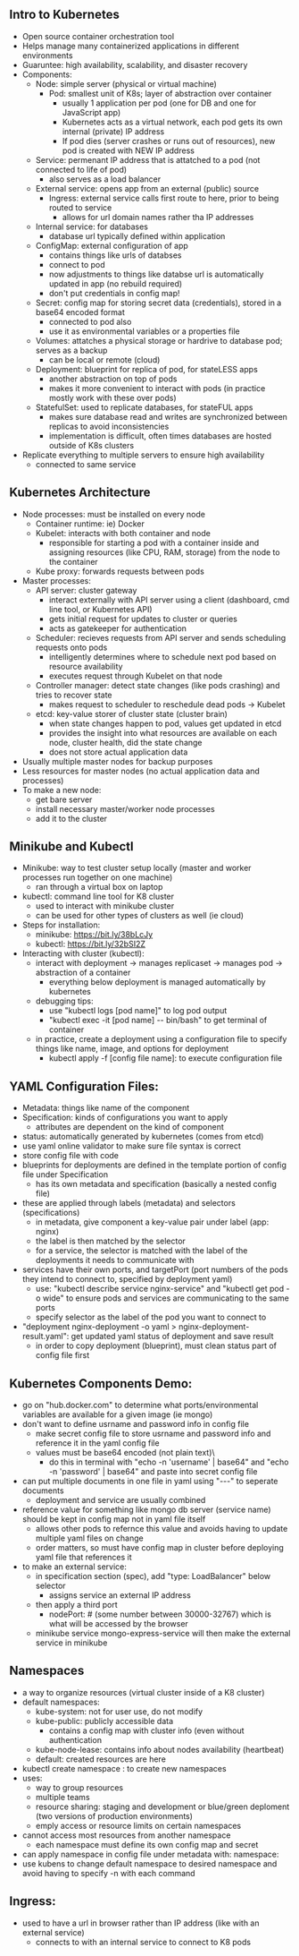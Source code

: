 ## Intro to Kubernetes
- Open source container orchestration tool
- Helps manage many containerized applications in different environments
- Guaruntee: high availability, scalability, and disaster recovery
- Components:
  - Node: simple server (physical or virtual machine)
    - Pod: smallest unit of K8s; layer of abstraction over container
      - usually 1 application per pod (one for DB and one for JavaScript app)
      - Kubernetes acts as a virtual network, each pod gets its own internal (private) IP address
      - If pod dies (server crashes or runs out of resources), new pod is created with NEW IP address
  - Service: permenant IP address that is attatched to a pod (not connected to life of pod)
    - also serves as a load balancer
  - External service: opens app from an external (public) source
    - Ingress: external service calls first route to here, prior to being routed to service
      - allows for url domain names rather tha IP addresses
  - Internal service: for databases
    - database url typically defined within application
  - ConfigMap: external configuration of app
    - contains things like urls of databses
    - connect to pod
    - now adjustments to things like databse url is automatically updated in app (no rebuild required)
    - don't put credentials in config map!
  - Secret: config map for storing secret data (credentials), stored in a base64 encoded format
    - connected to pod also
    - use it as environmental variables or a properties file
  - Volumes: attatches a physical storage or hardrive to database pod; serves as a backup
    - can be local or remote (cloud)
  - Deployment: blueprint for replica of pod, for stateLESS apps
    - another abstraction on top of pods
    - makes it more convenient to interact with pods (in practice mostly work with these over pods)
  - StatefulSet: used to replicate databases, for stateFUL apps
    -  makes sure database read and writes are synchronized between replicas to avoid inconsistencies
    -  implementation is difficult, often times databases are hosted outside of K8s clusters
- Replicate everything to multiple servers to ensure high availability
  - connected to same service


## Kubernetes Architecture
- Node processes: must be installed on every node
  - Container runtime: ie) Docker
  - Kubelet: interacts with both container and node
    - responsible for starting a pod with a container inside and assigning resources (like CPU, RAM, storage) from the node to the container
  - Kube proxy: forwards requests between pods
- Master processes:
  - API server: cluster gateway
    - interact externally with API server using a client (dashboard, cmd line tool, or Kubernetes API)
    - gets initial request for updates to cluster or queries
    - acts as gatekeeper for authentication
  - Scheduler: recieves requests from API server and sends scheduling requests onto pods
    - intelligently determines where to schedule next pod based on resource availability
    - executes request through Kubelet on that node
  - Controller manager: detect state changes (like pods crashing) and tries to recover state
    - makes request to scheduler to reschedule dead pods -> Kubelet
  - etcd: key-value storer of cluster state (cluster brain)
    - when state changes happen to pod, values get updated in etcd
    - provides the insight into what resources are available on each node, cluster health, did the state change
    - does not store actual application data
- Usually multiple master nodes for backup purposes
- Less resources for master nodes (no actual application data and processes)
- To make a new node:
  - get bare server
  - install necessary master/worker node processes
  - add it to the cluster


## Minikube and Kubectl
- Minikube: way to test cluster setup locally (master and worker processes run together on one machine)
  - ran through a virtual box on laptop
- kubectl: command line tool for K8 cluster
  - used to interact with minikube cluster
  - can be used for other types of clusters as well (ie cloud)
- Steps for installation:
  - minikube: https://bit.ly/38bLcJy 
  - kubectl: https://bit.ly/32bSI2Z
- Interacting with cluster (kubectl):
  - interact with deployment -> manages replicaset -> manages pod -> abstraction of a container
    - everything below deployment is managed automatically by kubernetes
  - debugging tips:
    - use "kubectl logs [pod name]" to log pod output
    - "kubectl exec -it [pod name] -- bin/bash" to get terminal of container
  - in practice, create a deployment using a configuration file to specify things like name, image, and options for deployment
    - kubectl apply -f [config file name]: to execute configuration file

## YAML Configuration Files:
- Metadata: things like name of the component
- Specification: kinds of configurations you want to apply
  - attributes are dependent on the kind of component
- status: automatically generated by kubernetes (comes from etcd)
- use yaml online validator to make sure file syntax is correct
- store config file with code
- blueprints for deployments are defined in the template portion of config file under Specification
  - has its own metadata and specification (basically a nested config file)
- these are applied through labels (metadata) and selectors (specifications)
  - in metadata, give component a key-value pair under label (app: nginx)
  - the label is then matched by the selector
  - for a service, the selector is matched with the label of the deployments it needs to communicate with
- services have their own ports, and targetPort (port numbers of the pods they intend to connect to, specified by deployment yaml)
  - use: "kubectl describe service nginx-service" and "kubectl get pod -o wide" to ensure pods and services are communicating to the same ports
  - specify selector as the label of the pod you want to connect to
- "deployment nginx-deployment -o yaml > nginx-deployment-result.yaml": get updated yaml status of deployment and save result
  - in order to copy deployment (blueprint), must clean status part of config file first


## Kubernetes Components Demo:
- go on "hub.docker.com" to determine what ports/environmental variables are available for a given image (ie mongo)
- don't want to define usrname and password info in config file
  - make secret config file to store usrname and password info and reference it in the yaml config file
  - values must be base64 encoded (not plain text)\
    - do this in terminal with "echo -n 'username' | base64" and "echo -n 'password' | base64" and paste into secret config file
- can put multiple documents in one file in yaml using "---" to seperate documents
  - deployment and service are usually combined
- reference value for something like mongo db server (service name) should be kept in config map not in yaml file itself
  - allows other pods to refernce this value and avoids having to update multiple yaml files on change
  - order matters, so must have config map in cluster before deploying yaml file that references it
- to make an external service:
  - in specification section (spec), add "type: LoadBalancer" below selector
    - assigns service an external IP address
  - then apply a third port
    - nodePort: # (some number between 30000-32767) which is what will be accessed by the browser
  - minikube service mongo-express-service will then make the external service in minikube

## Namespaces
- a way to organize resources (virtual cluster inside of a K8 cluster)
- default namespaces:
  - kube-system: not for user use, do not modify
  - kube-public: publicly accessible data
    - contains a config map with cluster info (even without authentication
  - kube-node-lease: contains info about nodes availability (heartbeat)
  - default: created resources are here
- kubectl create namespace <name>: to create new namespaces
- uses:
  - way to group resources
  - multiple teams
  - resource sharing: staging and development or blue/green deploment (two versions of production environments)
  - emply access or resource limits on certain namespaces
- cannot access most resources from another namespace
  - each namespace must define its own config map and secret
- can apply namespace in config file under metadata with: namespace: <name>
- use kubens to change default namespace to desired namespace and avoid having to specify -n <namespace> with each command

## Ingress:
- used to have a url in browser rather than IP address (like with an external service)
  - connects to with an internal service to connect to K8 pods
